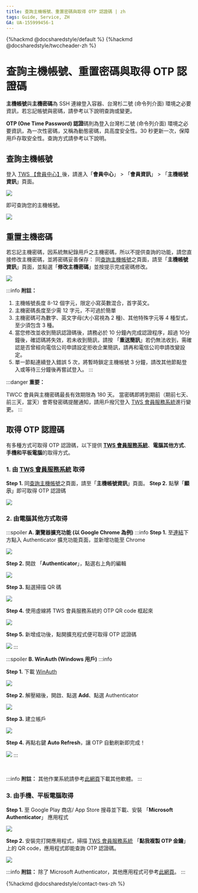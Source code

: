 ```yaml
---
title: 查詢主機帳號、重置密碼與取得 OTP 認證碼 | zh
tags: Guide, Service, ZH
GA: UA-155999456-1
---
```



<!-- nchc doc: https://man.twcc.ai/@twccdocs/guide-service-hostname-pwd-otp-zh -->

{%hackmd @docsharedstyle/default %}
{%hackmd @docsharedstyle/twccheader-zh %}

# 查詢主機帳號、重置密碼與取得 OTP 認證碼

**主機帳號**與**主機密碼**為 SSH 連線登入容器、台灣杉二號 (命令列介面) 環境之必要資訊，若忘記帳號與密碼，請參考以下說明查詢或變更。

**OTP (One Time Password) 認證**碼則為登入台灣杉二號 (命令列介面) 環境之必要資訊，為一次性密碼，又稱為動態密碼，具高度安全性。30 秒更新一次，保障用戶存取安全性。查詢方式請參考以下說明。

## 查詢主機帳號


登入 [TWS 【會員中心】](https://login.twcc.ai/tws_service/index.php?lang_type=)後，請進入「**會員中心**」 > 「**會員資訊**」 > 「**主機帳號資訊**」頁面。

![](https://cos.twcc.ai/SYS-MANUAL/uploads/upload_58a128895fcc3a1b101da8cb0d2d8b75.png)



即可查詢您的主機帳號。

![](https://cos.twcc.ai/SYS-MANUAL/uploads/upload_06188cb991914077678b79f3b1d56653.png)



## 重置主機密碼

若忘記主機密碼，因系統無紀錄用戶之主機密碼，所以不提供查詢的功能，請您直接修改主機密碼，並將密碼妥善保存：
同[查詢主機帳號](#查詢主機帳號)之頁面，請至「**主機帳號資訊**」頁面，並點選「**修改主機密碼**」並按提示完成密碼修改。

![](https://cos.twcc.ai/SYS-MANUAL/uploads/upload_2252ad16c81cc49a6c3c393802b70a66.png)


:::info
<i class="fa fa-paperclip fa-20" aria-hidden="true"></i> **附註：**
1. 主機帳號長度 8-12 個字元，限定小寫英數混合，首字英文。
2. 主機密碼長度至少需 12 字元，不可過於簡單
3. 主機密碼可為數字、英文字母(大小寫視為 2 種)、其他特殊字元等 4 種型式，至少須包含 3 種。
4. 當您修改並收到簡訊認證碼後，請務必於 10 分鐘內完成認證程序，超過 10分鐘後，確認碼將失效，若未收到簡訊，請按 「**重送簡訊**」若仍無法收到，需確認是否曾經向電信公司申請設定拒收企業簡訊，請再和電信公司申請改變設定。
5. 單一節點連續登入錯誤 5 次，將暫時鎖定主機帳號 3 分鐘，請改其他節點登入或等待三分鐘後再嘗試登入。 
:::


:::danger
<i class="fa fa-exclamation-triangle fa-20" aria-hidden="true"></i> **重要：**

TWCC 會員與主機密碼最長有效期限為 180 天。
當密碼即將到期前（期前七天、前三天，當天）會寄發密碼提醒通知，請用戶撥冗登入 [<ins>TWS 會員服務系統</ins>](https://tws.twcc.ai/)進行變更。
:::

## 取得 OTP 認證碼

有多種方式可取得 OTP 認證碼，以下提供 **[TWS 會員服務系統](https://tws.twcc.ai/)**、**電腦其他方式**、**手機和平板電腦**的取得方式。

### 1. 由 [<ins>TWS 會員服務系統</ins>](https://tws.twcc.ai/) 取得

**Step 1.** 同[查詢主機帳號](#查詢主機帳號)之頁面，請至「**主機帳號資訊**」頁面。
**Step 2.** 點擊「**顯示**」即可取得 OTP 認證碼

![](https://cos.twcc.ai/SYS-MANUAL/uploads/upload_3259b104075b152f7464d9e924654e52.png)


### 2. 由電腦其他方式取得 

:::spoiler **A. 瀏覽器擴充功能 (以 Google Chrome 為例)**
:::info
**Step 1.** 至[<ins>連結</ins>](https://github.com/Authenticator-Extension/Authenticator)下方點入 Authenticator 擴充功能頁面，並新增功能至 Chrome

![](https://cos.twcc.ai/SYS-MANUAL/uploads/upload_7079b98f2fed3eca9041aa2f09473f85.png)

**Step 2.** 開啟 「**Authenticator**」，點選右上角的編輯

![](https://cos.twcc.ai/SYS-MANUAL/uploads/upload_6932ad85d2dd16cfe17f5e8847d072e4.png)


**Step 3.** 點選掃描 QR 碼

![](https://cos.twcc.ai/SYS-MANUAL/uploads/upload_ecafdb84ebc4f074c8fa91af5cd3b947.png)

**Step 4.** 使用虛線將 TWS 會員服務系統的 OTP QR code 框起來

![](https://cos.twcc.ai/SYS-MANUAL/uploads/upload_38c2b7c98b378f12f1f7dcb522effd62.png)


**Step 5.** 新增成功後，點開擴充程式便可取得 OTP 認證碼

![](https://cos.twcc.ai/SYS-MANUAL/uploads/upload_839dc680daaaf76d7effa6a178903681.png)
:::

:::spoiler **B. WinAuth (Windows 用戶)**
:::info

**Step 1.** 下載 [WinAuth]( https://github.com/winauth/winauth )
 
![](https://cos.twcc.ai/SYS-MANUAL/uploads/upload_aa4631f70d2ae7f7bc000eed41477c15.png)


**Step 2.** 解壓縮後，開啟、點選 **Add**、點選 Authenticator
  
![](https://cos.twcc.ai/SYS-MANUAL/uploads/upload_66a64543d039a16610e73ec3de2b91c3.png)


**Step 3.** 建立帳戶

![](https://cos.twcc.ai/SYS-MANUAL/uploads/upload_534bb292486158365c9e3308f2bd3480.png)


**Step 4.** 再點右鍵 **Auto Refresh**，讓 OTP 自動刷新即完成！

![](https://cos.twcc.ai/SYS-MANUAL/uploads/upload_b3555bbc286592bcbe1e0ea2cdfeb636.png)
:::

<br>

:::info
<i class="fa fa-paperclip fa-20" aria-hidden="true"></i> **附註：** 其他作業系統請參考[<ins>此網頁</ins>](https://alternativeto.net/software/winauth/)下載其他軟體。
:::


### 3. 由手機、平板電腦取得

**Step 1.** 至 Google Play 商店/ App Store 搜尋並下載、安裝 「**Microsoft Authenticator**」 應用程式

![](https://cos.twcc.ai/SYS-MANUAL/uploads/upload_4e17126ed97b4b52106e6e65b665acc4.png)


**Step 2.** 安裝完打開應用程式，掃描 [TWS 會員服務系統](https://tws.twcc.ai/) 「**點我複製 OTP 金鑰**」上的 QR code，應用程式即能查詢 OTP 認證碼。
  
![](https://cos.twcc.ai/SYS-MANUAL/uploads/upload_41e14e47dda849f93df3d4af53766d94.png)



:::info
<i class="fa fa-paperclip fa-20" aria-hidden="true"></i> **附註：** 除了 Microsoft Authenticator，其他應用程式可參考[<ins>此網頁</ins>](https://alternativeto.net/software/microsoft-authenticator/)。
:::
 
 
{%hackmd @docsharedstyle/contact-tws-zh %}